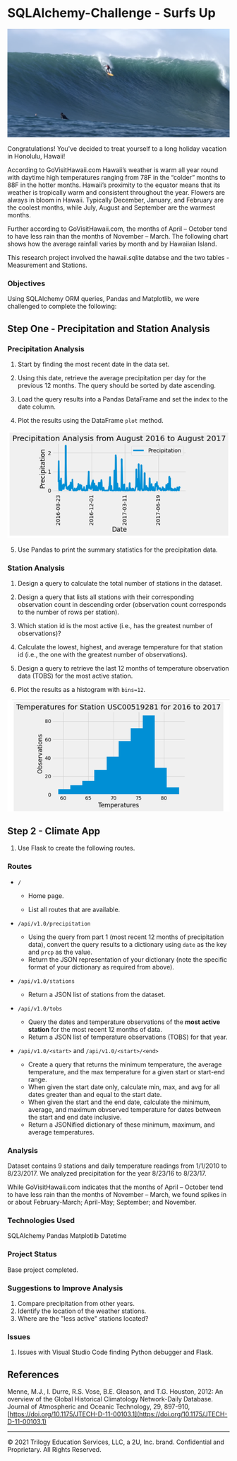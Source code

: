 # SQLAlchemy-Challenge - Surfs Up

![surfs-up.png](Resources/surfs-up.png)

Congratulations! You've decided to treat yourself to a long holiday vacation in Honolulu, Hawaii! 

According to GoVisitHawaii.com Hawaii’s weather is warm all year round with daytime high temperatures ranging from 78F in the “colder” months to 88F in the hotter months. Hawaii’s proximity to the equator means that its weather is tropically warm and consistent throughout the year. Flowers are always in bloom in Hawaii. Typically December, January, and February are the coolest months, while July, August and September are the warmest months. 

Further according to GoVisitHawaii.com, the months of April – October tend to have less rain than the months of November – March. The following chart shows how the average rainfall varies by month and by Hawaiian Island.

This research project involved the hawaii.sqlite databse and the two tables - Measurement and Stations. 


### Objectives

Using SQLAlchemy ORM queries, Pandas and Matplotlib, we were challenged to complete the following:

## Step One - Precipitation and Station Analysis

### Precipitation Analysis

   1. Start by finding the most recent date in the data set.

   2. Using this date, retrieve the average precipitation per day for the previous 12 months. The query should be sorted by date ascending. 
   
   3. Load the query results into a Pandas DataFrame and set the index to the date column.
   
   4. Plot the results using the DataFrame `plot` method. 

![precipitation](Resources/Precipitation.png)

   5. Use Pandas to print the summary statistics for the precipitation data. 

### Station Analysis

   1. Design a query to calculate the total number of stations in the dataset.

   2. Design a query that lists all stations with their corresponding observation count in descending order (observation count corresponds to the number of rows per station).

   3. Which station id is the most active (i.e., has the greatest number of observations)?

   4. Calculate the lowest, highest, and average temperature for that station id (i.e., the one with the greatest number of observations).

   5. Design a query to retrieve the last 12 months of temperature observation data (TOBS) for the most active station.

   6. Plot the results as a histogram with `bins=12`.

![station-histogram](Resources/MostActiveStation.png)


## Step 2 - Climate App

   1. Use Flask to create the following routes.

### Routes

* `/`

  * Home page.

  * List all routes that are available.

* `/api/v1.0/precipitation`

  * Using the query from part 1 (most recent 12 months of precipitation data), convert the query results to a dictionary using `date` as the key and `prcp` as the value.
  * Return the JSON representation of your dictionary (note the specific format of your dictionary as required from above).

* `/api/v1.0/stations`

  * Return a JSON list of stations from the dataset.

* `/api/v1.0/tobs`

  * Query the dates and temperature observations of the **most active station** for the most recent 12 months of data.
  * Return a JSON list of temperature observations (TOBS) for that year.

* `/api/v1.0/<start>` and `/api/v1.0/<start>/<end>`

  * Create a query that returns the minimum temperature, the average temperature, and the max temperature for a given start or start-end range.
  * When given the start date only, calculate min, max, and avg for all dates greater than and equal to the start date.
  * When given the start and the end date, calculate the minimum, average, and maximum obvserved temperature for dates between the start and end date inclusive.
  * Return a JSONified dictionary of these minimum, maximum, and average temperatures.

### Analysis
Dataset contains 9 stations and daily temperature readings from 1/1/2010 to 8/23/2017. We analyzed precipitation for the year 8/23/16 to 8/23/17. 

While GoVisitHawaii.com indicates that the months of April – October tend to have less rain than the months of November – March, we found spikes in or about February-March; April-May; September; and November.

### Technologies Used
SQLAlchemy
Pandas 
Matplotlib
Datetime

### Project Status
Base project completed.

### Suggestions to Improve Analysis
1. Compare precipitation from other years.
2. Identify the location of the weather stations.
3. Where are the "less active" stations located?

### Issues
1. Issues with Visual Studio Code finding Python debugger and Flask. 

## References

Menne, M.J., I. Durre, R.S. Vose, B.E. Gleason, and T.G. Houston, 2012: An overview of the Global Historical Climatology Network-Daily Database. Journal of Atmospheric and Oceanic Technology, 29, 897-910, [https://doi.org/10.1175/JTECH-D-11-00103.1](https://doi.org/10.1175/JTECH-D-11-00103.1)

- - -

© 2021 Trilogy Education Services, LLC, a 2U, Inc. brand. Confidential and Proprietary. All Rights Reserved.



